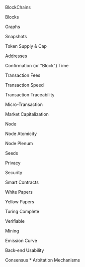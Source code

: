 
BlockChains

Blocks

Graphs

Snapshots

Token Supply & Cap

Addresses 

Confirmation (or "Block") Time

Transaction Fees

Transaction Speed

Transaction Traceability  

Micro-Transaction

Market Capitalization

Node

Node Atomicity

Node Plenum

Seeds 

Privacy

Security

Smart Contracts

White Papers

Yellow Papers

Turing Complete

Verifiable

Mining

Emission Curve

Back-end Usability

Consensus * Arbitation Mechanisms

